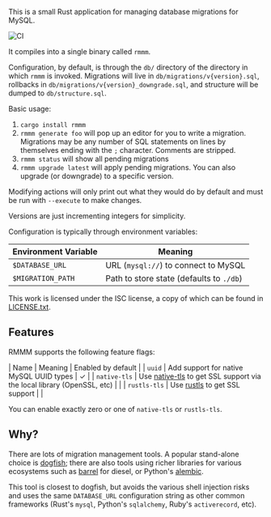 This is a small Rust application for managing database migrations for MySQL.

![CI](https://github.com/EasyPost/rmmm/workflows/CI/badge.svg?branch=master)

It compiles into a single binary called `rmmm`.

Configuration, by default, is through the `db/` directory of the directory in which `rmmm` is invoked. Migrations will
live in `db/migrations/v{version}.sql`, rollbacks in `db/migrations/v{version}_downgrade.sql`,
and structure will be dumped to `db/structure.sql`.

Basic usage:

 1. `cargo install rmmm`
 1. `rmmm generate foo` will pop up an editor for you to write a migration. Migrations may be any number of SQL statements on lines by themselves ending with the `;` character. Comments are stripped.
 1. `rmmm status` will show all pending migrations
 1. `rmmm upgrade latest` will apply pending migrations. You can also upgrade (or downgrade) to a specific version.

Modifying actions will only print out what they would do by default and must be run with `--execute` to make changes.

Versions are just incrementing integers for simplicity.

Configuration is typically through environment variables:

| Environment Variable | Meaning |
|----------------------|---------|
| `$DATABASE_URL` | URL (`mysql://`) to connect to MySQL |
| `$MIGRATION_PATH` | Path to store state (defaults to `./db`) |

This work is licensed under the ISC license, a copy of which can be found in [LICENSE.txt](LICENSE.txt).

Features
--------
RMMM supports the following feature flags:

| Name | Meaning | Enabled by default |
| `uuid` | Add support for native MySQL UUID types | ✓ |
| `native-tls` | Use [native-tls](https://crates.io/crates/native-tls) to get SSL support via the local library (OpenSSL, etc) | |
| `rustls-tls` | Use [rustls](https://crates.io/crates/rustls) to get SSL support | |

You can enable exactly zero or one of `native-tls` or `rustls-tls`.

Why?
----
There are lots of migration management tools. A popular stand-alone choice is
[dogfish](https://github.com/dwb/dogfish); there are also tools using richer libraries for various
ecosystems such as [barrel](https://git.irde.st/spacekookie/barrel) for diesel, or Python's
[alembic](https://alembic.sqlalchemy.org/en/latest/).

This tool is closest to dogfish, but avoids the various shell injection risks and uses the same `DATABASE_URL`
configuration string as other common frameworks (Rust's `mysql`, Python's `sqlalchemy`, Ruby's `activerecord`, etc).
